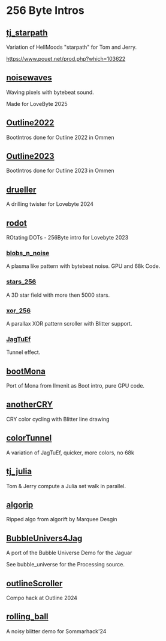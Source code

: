 # 256 Byte Intros

## [tj_starpath](tj_starpath)

Variation of HellMoods "starpath" for Tom and Jerry.

https://www.pouet.net/prod.php?which=103622

## [noisewaves](noisewaves)

Waving pixels with bytebeat sound.

Made for LoveByte 2025

## [Outline2022](Outline2022)

BootIntros done for Outline 2022 in Ommen

## [Outline2023](Outline2023)

BootIntros done for Outline 2023 in Ommen

## [drueller](drueller)

A drilling twister for Lovebyte 2024

## [rodot](rodot)

ROtating DOTs - 256Byte intro for Lovebyte 2023

### [blobs_n_noise](blobs_n_noise)

A plasma like pattern with bytebeat noise. GPU and 68k Code.

### [stars_256](stars_256)

A 3D star field with more then 5000 stars.

### [xor_256](xor_256)

A parallax XOR pattern scroller with Blitter support.

### [JagTuEf](JagTuEf)

Tunnel effect.

## [bootMona](bootMona)

Port of Mona from Ilmenit as Boot intro, pure GPU code.

## [anotherCRY](anotherCRY)

CRY color cycling with Blitter line drawing

## [colorTunnel](colorTunnel)

A variation of JagTuEf, quicker, more colors, no 68k

## [tj_julia](tj_julia)

Tom & Jerry compute a Julia set walk in parallel.

## [algorip](algorip)

Ripped algo from algorift by Marquee Desgin

## [BubbleUnivers4Jag](BubbleUnivers4Jag)

A port of the Bubble Universe Demo for the Jaguar

See bubble_universe for the Processing source.

## [outlineScroller](outlineScroller)

Compo hack at Outline 2024

## [rolling_ball](rolling_ball)

A noisy blitter demo for Sommarhack'24
